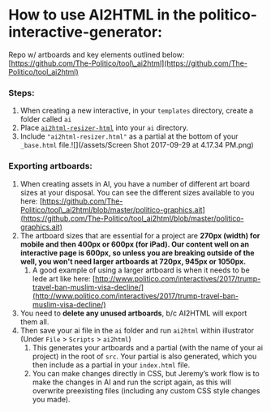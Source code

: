 # **How to use AI2HTML in the politico-interactive-generator:**

Repo w/ artboards and key elements outlined below: [https://github.com/The-Politico/tool\_ai2html](https://github.com/The-Politico/tool_ai2html)

### Steps:

1. When creating a new interactive, in your `templates` directory, create a folder called `ai`
2. Place [`ai2html-resizer-html`](https://github.com/The-Politico/tool_ai2html/blob/master/ai2html-resizer.html)  into your `ai` directory.
3. Include `"ai2html-resizer.html"` as a partial at the bottom of your `_base.html` file.![](/assets/Screen Shot 2017-09-29 at 4.17.34 PM.png)

### Exporting artboards:

1. When creating assets in AI, you have a number of different art board sizes at your disposal. You can see the different sizes available to you here: [https://github.com/The-Politico/tool\_ai2html/blob/master/politico-graphics.ait](https://github.com/The-Politico/tool_ai2html/blob/master/politico-graphics.ait)
2. The artboard sizes that are essential for a project are **270px \(width\) for mobile **and then **400px or 600px** \(for iPad\). Our content well on an interactive page is 600px, so unless you are breaking outside of the well, you won't need larger artboards at 7**20px, 945px **or** 1050px.**
   1. A good example of using a larger artboard is when it needs to be lede art like here:  [http://www.politico.com/interactives/2017/trump-travel-ban-muslim-visa-decline/](http://www.politico.com/interactives/2017/trump-travel-ban-muslim-visa-decline/)
3. You need to **delete any unused artboards**, b/c AI2HTML will export them all.
4. Then save your ai file in the `ai` folder and run `ai2html` within illustrator \(Under `File` &gt; `Scripts` &gt; `ai2html`\)
   1. This generates your artboards and a partial \(with the name of your ai project\) in the root of `src`. Your partial is also generated, which you then include as a partial in your `index.html` file.
   2. You can make changes directly in CSS, but Jeremy’s work flow is to make the changes in AI and run the script again, as this will overwrite preexisting files \(including any custom CSS style changes you made\).



